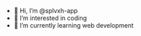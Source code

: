 - 👋 Hi, I’m @splvxh-app
- 👀 I’m interested in coding 
- 🌱 I’m currently learning web development 

<!---
splvxh-app/splvxh-app is a ✨ special ✨ repository because its `README.md` (this file) appears on your GitHub profile.
You can click the Preview link to take a look at your changes.
--->
